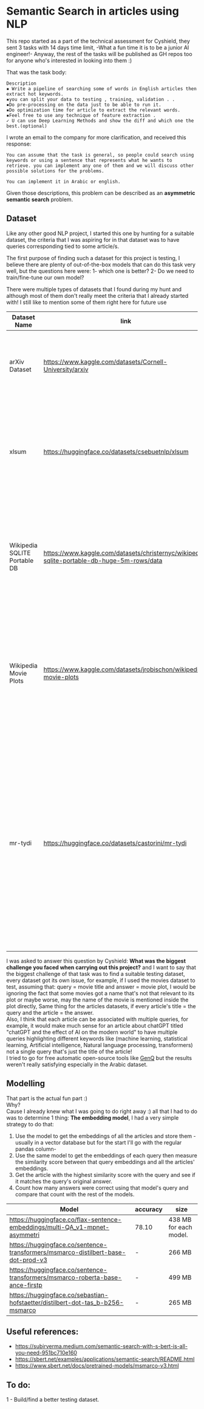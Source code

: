 # Semantic Search in articles using NLP

This repo started as a part of the technical assessment for Cyshield, they sent 3 tasks with 14 days time limit, -What a fun time it is to be a junior AI engineer!- Anyway, the rest of the tasks will be published as GH repos too for anyone who's interested in looking into them :)

That was the task body:

```
Description
▪ Write a pipeline of searching some of words in English articles then extract hot keywords.
▪you can split your data to testing , training, validation . .
▪Do pre-processing on the data just to be able to run it.
▪Do optimization time for article to extract the relevant words.
▪Feel free to use any technique of feature extraction .
✓ U can use Deep Learning Methods and show the diff and which one the best.(optional)
```
I wrote an email to the company for more clarification, and received this response:
```
You can assume that the task is general, so people could search using keywords or using a sentence that represents what he wants to retrieve. you can implement any one of them and we will discuss other possible solutions for the problems. 

You can implement it in Arabic or english. 
```
Given those descriptions, this problem can be described as an **asymmetric semantic search** problem.
## Dataset

Like any other good NLP project, I started this one by hunting for a suitable dataset, the criteria that I was aspiring for in that dataset was to have queries corresponding tied to some article/s.

The first purpose of finding such a dataset for this project is testing, I believe there are plenty of out-of-the-box models that can do this task very well, but the questions here were: 1- which one is better? 2- Do we need to train/fine-tune our own model? 

There were multiple types of datasets that I found during my hunt and although most of them don't really meet the criteria that I already started with! I still like to mention some of them right here for future use

Dataset Name | link | desc | size | language
--- | --- | --- | --- | --- 
arXiv Dataset | https://www.kaggle.com/datasets/Cornell-University/arxiv | That dataset contains lots of interesting features including article titles, authors, categories, abstracts, full-text PDFs | 1.7 million articles | eng
xlsum | https://huggingface.co/datasets/csebuetnlp/xlsum | The dataset contains various articles from the BBC news, each sample include the title which can be used a query and the article which can be used as the answer of that query | 1.35 million samples | 45 languages, ar, eng
Wikipedia SQLITE Portable DB | https://www.kaggle.com/datasets/christernyc/wikipedia-sqlite-portable-db-huge-5m-rows/data | Huge dataset organized in an SQLite DB of a wiki article, the dataset contains the title of the article and the labels associated with it which I believe it can be used as queries | over 5 million rows of data | eng
Wikipedia Movie Plots | https://www.kaggle.com/datasets/jrobischon/wikipedia-movie-plots | I believe the movie title and genre can be used as queries while the wiki plot and the IMDb plot can be used as the articles associated with those queries<br><br> Isn't there any similar data for Arabic language | 34,886 samples | eng
mr-tydi | https://huggingface.co/datasets/castorini/mr-tydi | this dataset is designed for monolingual retrieval, specifically to evaluate ranking with learned dense representations, each sample of this dataset contains a query, a positive message associated with that query and multiple negative passages<br><br> if instead of passages we had full articles, that would be the perfect dataset for this task :) | 48,729 samples | 11 languages in total, ar, eng

I was asked to answer this question by Cyshield: **What was the biggest challenge you faced when carrying out this project?** and I want to say that the biggest challenge of that task was to find a suitable testing dataset, every dataset got its own issue, for example, if I used the movies dataset to test, assuming that: query = movie title and answer = movie plot, I would be ignoring the fact that some movies got a name that's not that relevant to its plot or maybe worse, may the name of the movie is mentioned inside the plot directly, Same thing for the articles datasets, if every article's title = the query and the article = the answer.<br>
Also, I think that each article can be associated with multiple queries, for example, it would make much sense for an article about chatGPT titled "chatGPT and the effect of AI on the modern world" to have multiple queries highlighting different keywords like (machine learning, statistical learning, Artificial intelligence, Natural language processing, transformers) not a single query that's just the title of the article!<br>
I tried to go for free automatic open-source tools like [GenQ](https://www.sbert.net/examples/unsupervised_learning/query_generation/README.html) but the results weren't really satisfying especially in the Arabic dataset.


## Modelling
That part is the actual fun part :)<br>
Why?<br>
Cause I already knew what I was going to do right away :) all that I had to do was to determine 1 thing: **The embedding model**, I had a very simple strategy to do that:
1. Use the model to get the embeddings of all the articles and store them -usually in a vector database but for the start I'll go with the regular pandas column-
2. Use the same model to get the embeddings of each query then measure the similarity score between that query embeddings and all the articles' embeddings.
3. Get the article with the highest similarity score with the query and see if it matches the query's original answer.
4. Count how many answers were correct using that model's query and compare that count with the rest of the models.

Model | accuracy | size 
--- | --- | --- 
https://huggingface.co/flax-sentence-embeddings/multi-QA_v1-mpnet-asymmetri | 78.10 | 438 MB for each model.
https://huggingface.co/sentence-transformers/msmarco-distilbert-base-dot-prod-v3 | - | 266 MB
https://huggingface.co/sentence-transformers/msmarco-roberta-base-ance-firstp | - | 499 MB
https://huggingface.co/sebastian-hofstaetter/distilbert-dot-tas_b-b256-msmarco | - | 265 MB

## Useful references:
- https://subirverma.medium.com/semantic-search-with-s-bert-is-all-you-need-951bc710e160
- https://sbert.net/examples/applications/semantic-search/README.html
- https://www.sbert.net/docs/pretrained-models/msmarco-v3.html


## To do:
1 - Build/find a better testing dataset. 

